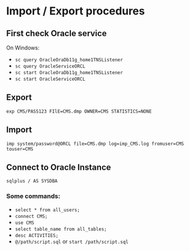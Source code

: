 # Import / Export procedures

## First check Oracle service

On Windows:

- `sc query OracleOraDb11g_home1TNSListener`
- `sc query OracleServiceORCL`
- `sc start OracleOraDb11g_home1TNSListener`
- `sc start OracleServiceORCL`

## Export

`exp CMS/PASS123 FIlE=CMS.dmp OWNER=CMS STATISTICS=NONE`

## Import

`imp system/password@ORCL file=CMS.dmp log=imp_CMS.log fromuser=CMS touser=CMS`

## Connect to Oracle Instance

`sqlplus / AS SYSDBA`

### Some commands:

- `select * from all_users;`
- `connect CMS;`
- `use CMS`
- `select table_name from all_tables;`
- `desc ACTIVITIES;`
- `@/path/script.sql` or `start /path/script.sql`
